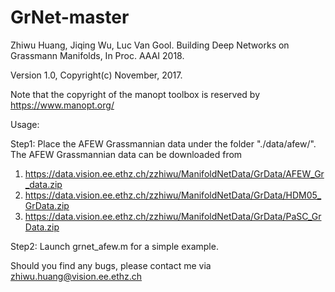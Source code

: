 # GrNet-master
Zhiwu Huang, Jiqing Wu, Luc Van Gool. Building Deep Networks on Grassmann Manifolds, In Proc. AAAI 2018.

Version 1.0, Copyright(c) November, 2017.

Note that the copyright of the manopt toolbox is reserved by https://www.manopt.org/

Usage:

Step1: Place the AFEW Grassmannian data under the folder "./data/afew/". The AFEW Grassmannian data can be downloaded from
1. https://data.vision.ee.ethz.ch/zzhiwu/ManifoldNetData/GrData/AFEW_Gr_data.zip
2. https://data.vision.ee.ethz.ch/zzhiwu/ManifoldNetData/GrData/HDM05_GrData.zip
3. https://data.vision.ee.ethz.ch/zzhiwu/ManifoldNetData/GrData/PaSC_GrData.zip


Step2: Launch grnet_afew.m for a simple example.

Should you find any bugs, please contact me via zhiwu.huang@vision.ee.ethz.ch




